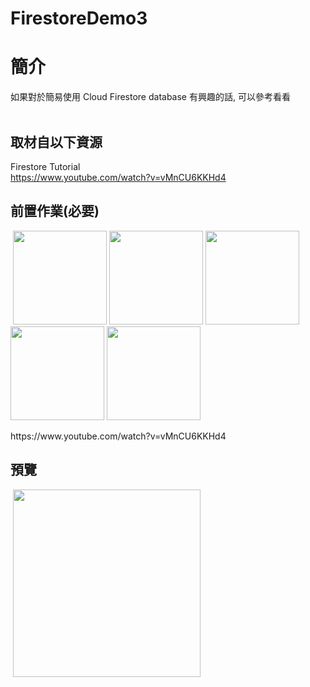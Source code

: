# FirestoreDemo3

簡介
==================================
如果對於簡易使用 Cloud Firestore database 有興趣的話, 可以參考看看                                   

取材自以下資源
--------
Firestore Tutorial                                   
https://www.youtube.com/watch?v=vMnCU6KKHd4
                              
前置作業(必要)
--------
<p align="left">
  <img src="https://i.imgur.com/BYHn0bB.png" width="150"/>
  <img src="https://i.imgur.com/fklDY1d.png" width="150"/>
  <img src="https://i.imgur.com/nD5zOyP.jpg" width="150"/>
  <img src="https://i.imgur.com/RxJTfH4.jpg" width="150"/>
  <img src="https://i.imgur.com/hW9OsTE.jpg" width="150"/>
</p>         
https://www.youtube.com/watch?v=vMnCU6KKHd4
                              
預覽
--------
<p align="left">
  <img src="https://i.imgur.com/PjsN0UW.jpg" width="300"/>
</p> 
